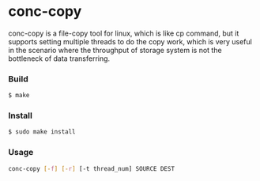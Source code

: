 # conc-copy
conc-copy is a file-copy tool for linux, which is like cp command, but it supports setting multiple threads to do the copy work, which is very useful in the scenario where the throughput of storage system is not the bottleneck of data transferring.

### Build
```sh
$ make
```
### Install
```sh
$ sudo make install
```
### Usage
```sh
conc-copy [-f] [-r] [-t thread_num] SOURCE DEST
```
